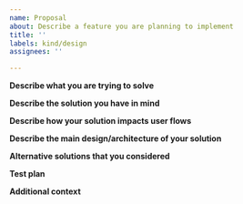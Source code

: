 ```yaml
---
name: Proposal
about: Describe a feature you are planning to implement
title: ''
labels: kind/design
assignees: ''

---
```


**Describe what you are trying to solve**
<!-- A description of the current limitation/problem/challenge that you are experiencing. -->

**Describe the solution you have in mind**
<!-- A clear and concise description of what you want to happen. -->

**Describe how your solution impacts user flows**
<!-- Does your solution impact how users interact with Antrea? If your proposal introduces a new user-facing feature, describe how it can be consumed. -->

**Describe the main design/architecture of your solution**
<!-- A clear and concise description of what does your solution look like. Rich text and diagrams are preferred. -->

**Alternative solutions that you considered**
<!-- A list of the alternative solutions that you considered, and why they fell short. You can list the pros and cons of each solution. -->

**Test plan**
<!-- Describe what kind of tests you plan on adding to exercise your changes. -->

**Additional context**
<!-- Any other relevant information.-->
